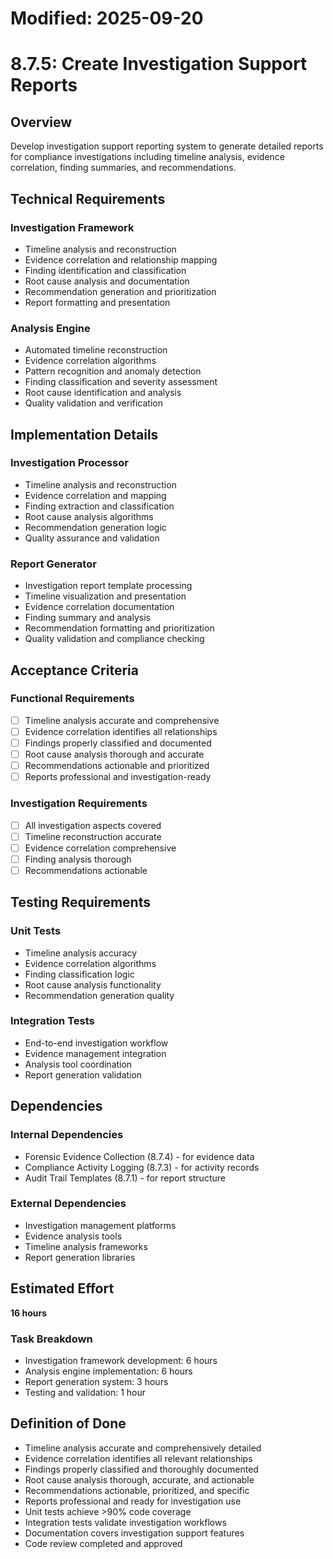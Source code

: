 # Modified: 2025-09-20

# 8.7.5: Create Investigation Support Reports

## Overview
Develop investigation support reporting system to generate detailed reports for compliance investigations including timeline analysis, evidence correlation, finding summaries, and recommendations.

## Technical Requirements

### Investigation Framework
- Timeline analysis and reconstruction
- Evidence correlation and relationship mapping
- Finding identification and classification
- Root cause analysis and documentation
- Recommendation generation and prioritization
- Report formatting and presentation

### Analysis Engine
- Automated timeline reconstruction
- Evidence correlation algorithms
- Pattern recognition and anomaly detection
- Finding classification and severity assessment
- Root cause identification and analysis
- Quality validation and verification

## Implementation Details

### Investigation Processor
- Timeline analysis and reconstruction
- Evidence correlation and mapping
- Finding extraction and classification
- Root cause analysis algorithms
- Recommendation generation logic
- Quality assurance and validation

### Report Generator
- Investigation report template processing
- Timeline visualization and presentation
- Evidence correlation documentation
- Finding summary and analysis
- Recommendation formatting and prioritization
- Quality validation and compliance checking

## Acceptance Criteria

### Functional Requirements
- [ ] Timeline analysis accurate and comprehensive
- [ ] Evidence correlation identifies all relationships
- [ ] Findings properly classified and documented
- [ ] Root cause analysis thorough and accurate
- [ ] Recommendations actionable and prioritized
- [ ] Reports professional and investigation-ready

### Investigation Requirements
- [ ] All investigation aspects covered
- [ ] Timeline reconstruction accurate
- [ ] Evidence correlation comprehensive
- [ ] Finding analysis thorough
- [ ] Recommendations actionable

## Testing Requirements

### Unit Tests
- Timeline analysis accuracy
- Evidence correlation algorithms
- Finding classification logic
- Root cause analysis functionality
- Recommendation generation quality

### Integration Tests
- End-to-end investigation workflow
- Evidence management integration
- Analysis tool coordination
- Report generation validation

## Dependencies

### Internal Dependencies
- Forensic Evidence Collection (8.7.4) - for evidence data
- Compliance Activity Logging (8.7.3) - for activity records
- Audit Trail Templates (8.7.1) - for report structure

### External Dependencies
- Investigation management platforms
- Evidence analysis tools
- Timeline analysis frameworks
- Report generation libraries

## Estimated Effort
**16 hours**

### Task Breakdown
- Investigation framework development: 6 hours
- Analysis engine implementation: 6 hours
- Report generation system: 3 hours
- Testing and validation: 1 hour

## Definition of Done
- Timeline analysis accurate and comprehensively detailed
- Evidence correlation identifies all relevant relationships
- Findings properly classified and thoroughly documented
- Root cause analysis thorough, accurate, and actionable
- Recommendations actionable, prioritized, and specific
- Reports professional and ready for investigation use
- Unit tests achieve >90% code coverage
- Integration tests validate investigation workflows
- Documentation covers investigation support features
- Code review completed and approved
